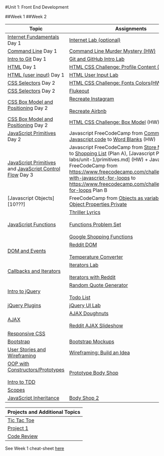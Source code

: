 #Unit 1: Front End Development

##Week 1
##Week 2

| Topic                                    | Assignments                              |
| ---------------------------------------- | ---------------------------------------- |
| [Internet Fundamentals][1] Day 1         | [Internet Lab (optional)][1000]          |
| [Command Line][2] Day 1                  | [Command Line Murder Mystery (HW)][1001] |
| [Intro to Git][3] Day 1                  | [Git and GitHub Intro Lab][1026]         |
| [HTML][5] Day 1                          | [HTML CSS Challenge: Profile Content (HW)](https://github.com/lewagon/html-css-challenges/tree/master/01-profile-content) |
| [HTML (user input)][5] Day 1             | [HTML User Input Lab][901]               |
| [CSS Selectors][6] Day 2                 | [HTML CSS Challenge: Fonts Colors(HW)](https://github.com/lewagon/html-css-challenges/tree/master/02-fonts-colors) |
| [CSS Selectors][6] Day 2                 | [Flukeout](https://flukeout.github.io/)  |
| [CSS Box Model and Positioning][9] Day 2 | [Recreate Instagram][1023] <br><br> [Recreate Airbnb][1024] |
| [CSS Box Model and Positioning][9] Day 2 | [HTML CSS Challenge: Box Model](https://github.com/lewagon/html-css-challenges/tree/master/03-box-model) (HW) |
| [JavaScript Primitives][4] Day 2         | Javascript FreeCodeCamp from [Comment your Javascript code][1003] to [Word Blanks](https://www.freecodecamp.com/challenges/word-blanks) (HW) |
| [JavaScript Primitives][4] and [JavaScript Control Flow][7]  Day 3         | Javascript FreeCodeCamp from [Store Multiple Values ](1003) to [Shopping List](https://www.freecodecamp.com/challenges/shopping-list) (Plan A), [Javascript Primitives][13-labs/unit-1/primitives.md] (HW) + Javascript FreeCodeCamp from https://www.freecodecamp.com/challenges/iterate-with-javascript-for-loops to https://www.freecodecamp.com/challenges/nesting-for-loops Plan B| 
|[Javascript Objects][10???]|FreeCodeCamp from [Objects as variables](https://www.freecodecamp.com/challenges/declare-javascript-objects-as-variables) to [Make Object Properties Private](https://www.freecodecamp.com/challenges/make-object-properties-private)|
| [JavaScript Functions][10]               | [Thriller Lyrics][902] <br><br> [Functions Problem Set][1007] <br><br> [Google Shopping Functions][1006] |
| [DOM and Events][11]                     | [Reddit DOM][1008] <br><br> [Temperature Converter][1009] |
| [Callbacks and Iterators][12]            | [Iterators Lab][1011] <br><br> [Iterators with Reddit][1012] |
| [Intro to jQuery][13]                    | [Random Quote Generator][1013] <br><br> [Todo List][1014] |
| [jQuery Plugins][14]                     | [jQuery UI Lab][1015]                    |
| [AJAX][15]                               | [AJAX Doughnuts][1016] <br><br> [Reddit AJAX Slideshow][1017] |
| [Responsive CSS][16]                     |                                          |
| [Bootstrap][17]                          | [Bootstrap Mockups][1018]                |
| [User Stories and Wireframing][18]       | [Wireframing: Build an Idea][1019]       |
| [OOP with Constructors/Prototypes][19] <br><br> [Intro to TDD][20] | [Prototype Body Shop][1020]              |
| [Scopes][21]                             |                                          |
| [JavaScript Inheritance][22]             | [Body Shop 2][1021]                      |

| Projects and Additional Topics |
| ------------------------------ |
| [Tic Tac Toe][1010]            |
| [Project 1][1022]              |
| [Code Review][1025]            |

See Week 1 cheat-sheet [here][23]

[1]: 03-internet/how-the-internet-works.md
[2]: 01-workflow/command-line/01readme.md
[3]: 01-workflow/intro-git/readme.md
[4]: 02-js-jquery/js-primitives/readme.md
[5]: 03-html-css/html-review/readme.md
[6]: 03-html-css/css-selectors/readme.md
[7]: 02-js-jquery/js-control-flow/readme.md
[9]: 03-html-css/css-box-model/readme.md
[10]: 02-js-jquery/js-functions/readme.md
[11]: 02-js-jquery/js-dom-events/readme.md
[12]: 02-js-jquery/js-callbacks-iterators/readme.md
[13]: 02-js-jquery/jquery-intro/readme.md
[14]: 02-js-jquery/jquery-plugins/readme.md
[15]: 02-js-jquery/jquery-ajax/readme.md
[16]: 03-html-css/css-responsive-design/readme.md
[17]: 03-html-css/css-bootstrap/readme.md
[18]: 09-other-topics/user-stories-wireframing/readme.md
[19]: 02-js-jquery/js-prototypes/01readme.md
[20]: 02-js-jquery/js-tdd-intro/readme.md
[21]: 02-js-jquery/js-scopes/readme.md
[22]: 02-js-jquery/js-inheritance/01readme.md
[23]: 00-schedule/cheat-sheet.md

[900]: https://github.com/WDI-SEA/html_top_ten_movies_table
[901]: https://github.com/WDI-SEA/html_user_inputs
[902]: https://github.com/ga-students/functions-thriller-lyrics
[1000]: 03-internet/internet-lab.md
[1001]: https://github.com/WDI-SEA/command-line-murder-mystery
[1002]: https://github.com/WDI-SEA/google-shopping-conditionals-loops
[1003]: https://www.freecodecamp.com/challenges/comment-your-javascript-code
[1004]: https://github.com/davified/js-control-flow
[1005]: https://github.com/WDI-SEA/css-selectors-animal-style
[1006]: https://github.com/WDI-SEA/google-shopping-functions
[1007]: https://github.com/davified/js-functions
[1008]: https://github.com/WDI-SEA/selecting-reddit
[1009]: https://github.com/ga-students/temperature-converter-dom
[1010]: https://github.com/davified/tic-tac-toe
[1011]: https://github.com/WDI-SEA/js-callbacks-iterators
[1012]: https://github.com/WDI-SEA/iterators-reddit
[1013]: https://github.com/WDI-SEA/random-quote-jquery
[1014]: https://github.com/WDI-SEA/jquery-todo-list
[1015]: https://github.com/WDI-SEA/jquery-plugins
[1016]: https://github.com/WDI-SEA/jquery-ajax
[1017]: https://github.com/WDI-SEA/ajax-reddit-slideshow
[1018]: https://github.com/WDI-SEA/bootstrap-mockups
[1019]: 09-other-topics/user-stories-wireframing/exercise.md
[1020]: https://github.com/WDI-SEA/oop-prototype-car
[1021]: https://github.com/WDI-SEA/oop-inheritance-car
[1022]: 11-projects/project-1/readme.md
[1023]: https://github.com/ga-students/css-positioning
[1024]: https://github.com/ga-students/css-airbnb
[1025]: https://github.com/WDI-SEA/code-review
[1026]: https://github.com/ga-students/git-github-lab
[1027]: https://www.freecodecamp.com/challenges/iterate-with-javascript-for-loops

